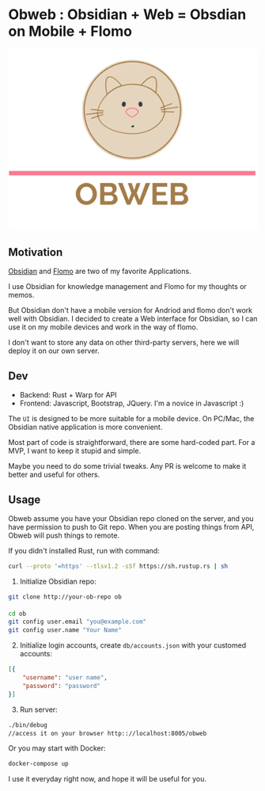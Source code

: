 # Obweb : Obsidian + Web = Obsdian on Mobile + Flomo

<p align="center">
  <img src="static/style/logo.png">
</p>

## Motivation

[Obsidian](https://obsidian.md/) and [Flomo](https://flomoapp.com/) are two of my favorite Applications.

I use Obsidian for knowledge management and Flomo for my thoughts or memos.

But Obsidian don't have a mobile version for Andriod and flomo don't work well with Obsidian. I decided to create a Web interface for Obsidian, so I can use it on my mobile devices and work in the way of flomo.

I don't want to store any data on other third-party servers, here we will deploy it on our own server.

## Dev

+ Backend: Rust + Warp for API
+ Frontend: Javascript, Bootstrap, JQuery. I'm a novice in Javascript :)


The `UI` is designed to be more suitable for a mobile device. On PC/Mac, the Obsidian native application is more convenient.

Most part of code is straightforward, there are some hard-coded part. For a MVP, I want to keep it stupid and simple.

Maybe you need to do some trivial tweaks. Any PR is welcome to make it better and useful for others.

## Usage

Obweb assume you have your Obsidian repo cloned on the server, and you have permission to push to Git repo. When you are posting things from API, Obweb will push things to remote.


If you didn't installed Rust, run with command:

```bash
curl --proto '=https' --tlsv1.2 -sSf https://sh.rustup.rs | sh
```

1. Initialize Obsidian repo:

```bash
git clone http://your-ob-repo ob

cd ob
git config user.email "you@example.com"
git config user.name "Your Name"
```

2. Initialize login accounts, create `db/accounts.json` with your customed accounts:
```json
[{
    "username": "user name",
    "password": "password"
}]
```

3. Run server:
```bash
./bin/debug
//access it on your browser http:://localhost:8005/obweb
```
Or you may start with Docker:

```bash
docker-compose up
```

I use it everyday right now, and hope it will be useful for you.